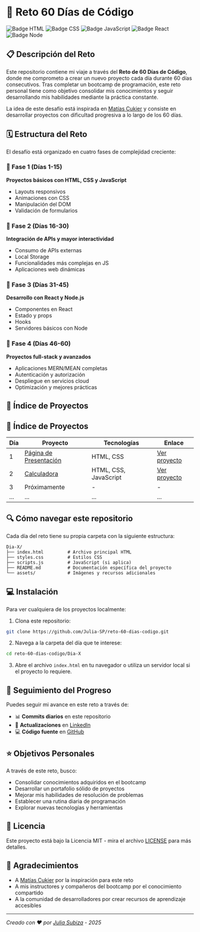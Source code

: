 # 🚀 Reto 60 Días de Código

![Badge HTML](https://img.shields.io/badge/HTML5-E34F26?style=for-the-badge&logo=html5&logoColor=white)
![Badge CSS](https://img.shields.io/badge/CSS3-1572B6?style=for-the-badge&logo=css3&logoColor=white)
![Badge JavaScript](https://img.shields.io/badge/JavaScript-F7DF1E?style=for-the-badge&logo=javascript&logoColor=black)
![Badge React](https://img.shields.io/badge/React-20232A?style=for-the-badge&logo=react&logoColor=61DAFB)
![Badge Node](https://img.shields.io/badge/Node.js-43853D?style=for-the-badge&logo=node.js&logoColor=white)

## 📋 Descripción del Reto

Este repositorio contiene mi viaje a través del **Reto de 60 Días de Código**, donde me comprometo a crear un nuevo proyecto cada día durante 60 días consecutivos. Tras completar un bootcamp de programación, este reto personal tiene como objetivo consolidar mis conocimientos y seguir desarrollando mis habilidades mediante la práctica constante.

La idea de este desafío está inspirada en [Matías Cukier](https://github.com/matiascukier) y consiste en desarrollar proyectos con dificultad progresiva a lo largo de los 60 días.

## 🗓️ Estructura del Reto

El desafío está organizado en cuatro fases de complejidad creciente:

### 📘 Fase 1 (Días 1-15)
**Proyectos básicos con HTML, CSS y JavaScript**
- Layouts responsivos
- Animaciones con CSS
- Manipulación del DOM
- Validación de formularios

### 📗 Fase 2 (Días 16-30)
**Integración de APIs y mayor interactividad**
- Consumo de APIs externas
- Local Storage
- Funcionalidades más complejas en JS
- Aplicaciones web dinámicas

### 📙 Fase 3 (Días 31-45)
**Desarrollo con React y Node.js**
- Componentes en React
- Estado y props
- Hooks
- Servidores básicos con Node

### 📕 Fase 4 (Días 46-60)
**Proyectos full-stack y avanzados**
- Aplicaciones MERN/MEAN completas
- Autenticación y autorización
- Despliegue en servicios cloud
- Optimización y mejores prácticas

## 📁 Índice de Proyectos

## 📁 Índice de Proyectos

| Día | Proyecto | Tecnologías | Enlace |
|-----|----------|-------------|--------|
| 1 | [Página de Presentación](./Dia-1/) | HTML, CSS | [Ver proyecto](./Dia-1/) |
| 2 | [Calculadora](./Dia-2/) | HTML, CSS, JavaScript | [Ver proyecto](./Dia-2/) |
| 3 | Próximamente | - | - |
| ... | ... | ... | ... |

## 🔍 Cómo navegar este repositorio

Cada día del reto tiene su propia carpeta con la siguiente estructura:

```
Dia-X/
├── index.html         # Archivo principal HTML
├── styles.css         # Estilos CSS
├── scripts.js         # JavaScript (si aplica)
├── README.md          # Documentación específica del proyecto
└── assets/            # Imágenes y recursos adicionales
```

## 💻 Instalación

Para ver cualquiera de los proyectos localmente:

1. Clona este repositorio:
```bash
git clone https://github.com/Julia-SP/reto-60-dias-codigo.git
```

2. Navega a la carpeta del día que te interese:
```bash
cd reto-60-dias-codigo/Dia-X
```

3. Abre el archivo `index.html` en tu navegador o utiliza un servidor local si el proyecto lo requiere.

## 🌱 Seguimiento del Progreso

Puedes seguir mi avance en este reto a través de:

- 📊 **Commits diarios** en este repositorio
- 🔗 **Actualizaciones** en [LinkedIn](https://www.linkedin.com/in/juliasubiza/)
- 💻 **Código fuente** en [GitHub](https://github.com/Julia-SP)

## ⭐ Objetivos Personales

A través de este reto, busco:

- Consolidar conocimientos adquiridos en el bootcamp
- Desarrollar un portafolio sólido de proyectos
- Mejorar mis habilidades de resolución de problemas
- Establecer una rutina diaria de programación
- Explorar nuevas tecnologías y herramientas

## 📜 Licencia

Este proyecto está bajo la Licencia MIT - mira el archivo [LICENSE](LICENSE) para más detalles.

## 👏 Agradecimientos

- A [Matías Cukier](https://github.com/matiascukier) por la inspiración para este reto
- A mis instructores y compañeros del bootcamp por el conocimiento compartido
- A la comunidad de desarrolladores por crear recursos de aprendizaje accesibles

---

_Creado con ❤️ por [Julia Subiza](https://github.com/Julia-SP) - 2025_